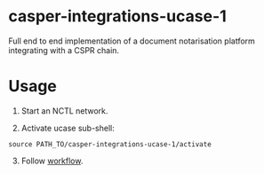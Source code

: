 # casper-integrations-ucase-1
Full end to end implementation of a document notarisation platform integrating with a CSPR chain.

# Usage

1.  Start an NCTL network.

2.  Activate ucase sub-shell:

```
source PATH_TO/casper-integrations-ucase-1/activate
```

3.  Follow [workflow](docs/workflow.md).
